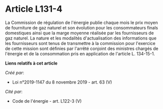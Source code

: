 # Article L131-4

La Commission de régulation de l'énergie publie chaque mois le prix moyen de fourniture de gaz naturel et son évolution pour
les consommateurs finals domestiques ainsi que la marge moyenne réalisée par les fournisseurs de gaz naturel. La nature et
les modalités d'actualisation des informations que les fournisseurs sont tenus de transmettre à la commission pour l'exercice
de cette mission sont définies par l'arrêté conjoint des ministres chargés de l'énergie et de la consommation pris en
application de l'article L. 134-15-1.

**Liens relatifs à cet article**

_Créé par_:

  - Loi n°2019-1147 du 8 novembre 2019 - art. 63 (V)

_Cité par_:

  - Code de l'énergie - art. L122-3 (V)
